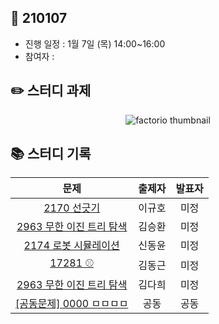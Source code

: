 ## 📅 210107
- 진행 일정 : 1월 7일 (목) 14:00~16:00
- 참여자 : 

## ✏️ 스터디 과제
 <p align="center">
  <img src="https://user-images.githubusercontent.com/40848918/103416896-f40eff80-4bcb-11eb-8d3e-71a06d7c690f.png" alt="factorio thumbnail"/>
</p> 



## 📚 스터디 기록

|           문제            |               출제자          |    발표자    |           
| :-----------------------: | :-------------------------------: | :---------------: | 
| [2170 선긋기](https://www.acmicpc.net/problem/2170) | 이규호 | 미정 |
| [2963 무한 이진 트리 탐색](https://www.acmicpc.net/problem/2963) | 김승환 | 미정 |
| [2174 로봇 시뮬레이션](https://www.acmicpc.net/problem/2174) | 신동윤 | 미정 |
| [17281 ⚾](https://www.acmicpc.net/problem/17281) | 김동근 | 미정 |
| [2963 무한 이진 트리 탐색](https://www.acmicpc.net/problem/1713) | 김다희 | 미정 |
| [\[공동문제\] 0000 ㅁㅁㅁㅁ](https://www.acmicpc.net/problem/1713) | 공동 | 공동 |
